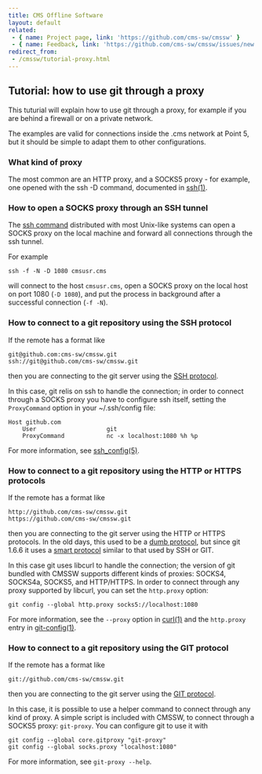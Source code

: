 ```yaml
---
title: CMS Offline Software
layout: default
related:
 - { name: Project page, link: 'https://github.com/cms-sw/cmssw' }
 - { name: Feedback, link: 'https://github.com/cms-sw/cmssw/issues/new' }
redirect_from:
 - /cmssw/tutorial-proxy.html
---
```


## Tutorial: how to use git through a proxy

This tuturial will explain how to use git through a proxy, for example if you are
behind a firewall or on a private network.

The examples are valid for connections inside the .cms network at Point 5, but it
should be simple to adapt them to other configurations.


### What kind of proxy

The most common are an HTTP proxy, and a SOCKS5 proxy - for example, one opened with
the ssh -D command, documented in [ssh(1)](http://www.openbsd.org/cgi-bin/man.cgi?query=ssh&sektion=1).


### How to open a SOCKS proxy through an SSH tunnel

The [ssh command](http://www.openssh.com/) distributed with most Unix-like systems
can open a SOCKS proxy on the local machine and forward all connections through the
ssh tunnel.

For example

    ssh -f -N -D 1080 cmsusr.cms

will connect to the host `cmsusr.cms`, open a SOCKS proxy on the local host on
port 1080 (`-D 1080`), and put the process in background after a successful
connection (`-f -N`).


### How to connect to a git repository using the SSH protocol

If the remote has a format like

    git@github.com:cms-sw/cmssw.git
    ssh://git@github.com/cms-sw/cmssw.git

then you are connecting to the git server using the [SSH protocol](http://git-scm.com/book/en/Git-on-the-Server-The-Protocols#The-SSH-Protocol).

In this case, git relis on ssh to handle the connection; in order to connect
through a SOCKS proxy you have to configure ssh itself, setting the `ProxyCommand`
option in your ~/.ssh/config file:

    Host github.com
        User                    git
        ProxyCommand            nc -x localhost:1080 %h %p

For more information, see [ssh_config(5)](http://www.openbsd.org/cgi-bin/man.cgi?query=ssh_config&sektion=5&manpath=OpenBSD+Current&arch=amd64&format=html).


### How to connect to a git repository using the HTTP or HTTPS protocols

If the remote has a format like

    http://github.com/cms-sw/cmssw.git
    https://github.com/cms-sw/cmssw.git

then you are connecting to the git server using the HTTP or HTTPS protocols.
In the old days, this used to be a [dumb protocol](http://git-scm.com/book/en/Git-on-the-Server-The-Protocols#The-HTTP/S-Protocol),
but since git 1.6.6 it uses a [smart protocol](http://git-scm.com/blog/2010/03/04/smart-http.html)
similar to that used by SSH or GIT.

In this case git uses libcurl to handle the connection; the version of git bundled
with CMSSW supports different kinds of proxies: SOCKS4, SOCKS4a, SOCKS5, and HTTP/HTTPS.
In order to connect through any proxy supported by libcurl, you can set the `http.proxy` 
option:

    git config --global http.proxy socks5://localhost:1080

For more information, see the `--proxy` option in [curl(1)](http://curl.haxx.se/docs/manpage.html)
and the `http.proxy` entry in [git-config(1)](https://www.kernel.org/pub/software/scm/git/docs/git-config.html).


### How to connect to a git repository using the GIT protocol

If the remote has a format like

    git://github.com/cms-sw/cmssw.git

then you are connecting to the git server using the [GIT protocol](git-scm.com/book/en/Git-on-the-Server-The-Protocols#The-Git-Protocol).

In this case, it is possible to use a helper command to connect through any kind of proxy.
A simple script is included with CMSSW, to connect through a SOCKS5 proxy: `git-proxy`.
You can configure git to use it with

    git config --global core.gitproxy "git-proxy"
    git config --global socks.proxy "localhost:1080"

For more information, see `git-proxy --help`.
